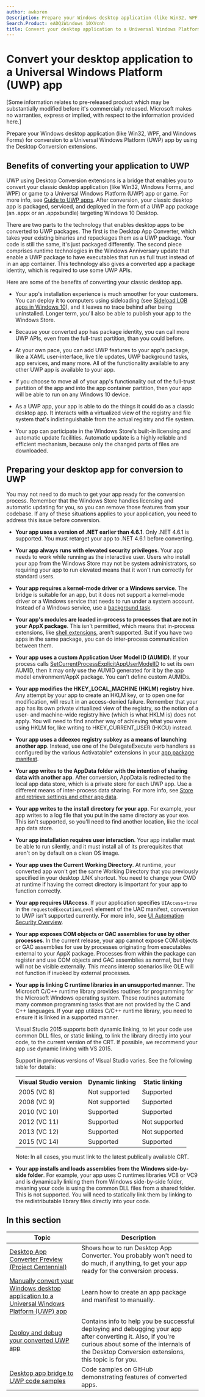```yaml
---
author: awkoren
Description: Prepare your Windows desktop application (like Win32, WPF, and Windows Forms) for conversion to a Universal Windows Platform (UWP) app by using the Desktop Conversion extensions.
Search.Product: eADQiWindows 10XVcnh
title: Convert your desktop application to a Universal Windows Platform (UWP) app
---
```


# Convert your desktop application to a Universal Windows Platform (UWP) app

\[Some information relates to pre-released product which may be substantially modified before it's commercially released. Microsoft makes no warranties, express or implied, with respect to the information provided here.\]

Prepare your Windows desktop application (like Win32, WPF, and Windows Forms) for conversion to a Universal Windows Platform (UWP) app by using the Desktop Conversion extensions.

## Benefits of converting your application to UWP

UWP using Desktop Conversion extensions is a bridge that enables you to convert your classic desktop application (like Win32, Windows Forms, and WPF) or game to a Universal Windows Platform (UWP) app or game. For more info, see [Guide to UWP apps](https://msdn.microsoft.com/library/windows/apps/dn894631.aspx). After conversion, your classic desktop app is packaged, serviced, and deployed in the form of a UWP app package (an .appx or an .appxbundle) targeting Windows 10 Desktop.

There are two parts to the technology that enables desktop apps to be converted to UWP packages. The first is the Desktop App Converter, which takes your existing binaries and repackages them as a UWP package. Your code is still the same, it's just packaged differently. The second piece comprises runtime technologies in the Windows Anniversary update that enable a UWP package to have executables that run as full trust instead of in an app container. This technology also gives a converted app a package identity, which is required to use some UWP APIs.

Here are some of the benefits of converting your classic desktop app.

* Your app's installation experience is much smoother for your customers. You can deploy it to computers using sideloading (see [Sideload LOB apps in Windows 10](https://technet.microsoft.com/library/mt269549.aspx)), and it leaves no trace behind after being uninstalled. Longer term, you'll also be able to publish your app to the Windows Store.

* Because your converted app has package identity, you can call more UWP APIs, even from the full-trust partition, than you could before.

* At your own pace, you can add UWP features to your app's package, like a XAML user-interface, live tile updates, UWP background tasks, app services, and many more. All of the functionality available to any other UWP app is available to your app.

* If you choose to move all of your app's functionality out of the full-trust partition of the app and into the app container partition, then your app will be able to run on any Windows 10 device.

* As a UWP app, your app is able to do the things it could do as a classic desktop app. It interacts with a virtualized view of the registry and file system that's indistinguishable from the actual registry and file system.

* Your app can participate in the Windows Store's built-in licensing and automatic update facilities. Automatic update is a highly reliable and efficient mechanism, because only the changed parts of files are downloaded.

## Preparing your desktop app for conversion to UWP
You may not need to do much to get your app ready for the conversion process. Remember that the Windows Store handles licensing and automatic updating for you, so you can remove those features from your codebase. If any of these situations applies to your application, you need to address this issue before conversion.

+ __Your app uses a version of .NET earlier than 4.6.1__. Only .NET 4.6.1 is supported. You must retarget your app to .NET 4.6.1 before converting. 

+ __Your app always runs with elevated security privileges__. Your app needs to work while running as the interactive user. Users who install your app from the Windows Store may not be system administrators, so requiring your app to run elevated means that it won't run correctly for standard users.

+ __Your app requires a kernel-mode driver or a Windows service__. The bridge is suitable for an app, but it does not support a kernel-mode driver or a Windows service that needs to run under a system account. Instead of a Windows service, use a [background task](https://msdn.microsoft.com/windows/uwp/launch-resume/create-and-register-a-background-task).

+ __Your app's modules are loaded in-process to processes that are not in your AppX package__. This isn't permitted, which means that in-process extensions, like [shell extensions](https://msdn.microsoft.com/library/windows/desktop/dd758089.aspx), aren't supported. But if you have two apps in the same package, you can do inter-process communication between them.

+ __Your app uses a custom Application User Model ID (AUMID)__. If your process calls [SetCurrentProcessExplicitAppUserModelID](https://msdn.microsoft.com/library/windows/desktop/dd378422.aspx) to set its own AUMID, then it may only use the AUMID generated for it by the app model environment/AppX package. You can't define custom AUMIDs.

+ __Your app modifies the HKEY_LOCAL_MACHINE (HKLM) registry hive__. Any attempt by your app to create an HKLM key, or to open one for modification, will result in an access-denied failure. Remember that your app has its own private virtualized view of the registry, so the notion of a user- and machine-wide registry hive (which is what HKLM is) does not apply. You will need to find another way of achieving what you were using HKLM for, like writing to HKEY_CURRENT_USER (HKCU) instead.

+ __Your app uses a ddeexec registry subkey as a means of launching another app__. Instead, use one of the DelegateExecute verb handlers as configured by the various Activatable* extensions in your [app package manifest](https://msdn.microsoft.com/library/windows/apps/br211474.aspx).

+ __Your app writes to the AppData folder with the intention of sharing data with another app__. After conversion, AppData is redirected to the local app data store, which is a private store for each UWP app. Use a different means of inter-process data sharing. For more info, see [Store and retrieve settings and other app data](https://msdn.microsoft.com/windows/uwp/app-settings/store-and-retrieve-app-data).

+ __Your app writes to the install directory for your app__. For example, your app writes to a log file that you put in the same directory as your exe. This isn't supported, so you'll need to find another location, like the local app data store.

+ __Your app installation requires user interaction__. Your app installer must be able to run silently, and it must install all of its prerequisites that aren't on by default on a clean OS image.

+ __Your app uses the Current Working Directory__. At runtime, your converted app won't get the same Working Directory that you previously specified in your desktop .LNK shortcut. You need to change your CWD at runtime if having the correct directory is important for your app to function correctly.

+ __Your app requires UIAccess__. If your application specifies `UIAccess=true` in the `requestedExecutionLevel` element of the UAC manifest, conversion to UWP isn't supported currently. For more info, see [UI Automation Security Overview](https://msdn.microsoft.com/library/ms742884.aspx).

+ __Your app exposes COM objects or GAC assemblies for use by other processes__. In the current release, your app cannot expose COM objects or GAC assemblies for use by processes originating from executables external to your AppX package. Processes from within the package can register and use COM objects and GAC assemblies as normal, but they will not be visible externally. This means interop scenarios like OLE will not function if invoked by external processes. 

+ __Your app is linking C runtime libraries in an unsupported manner__. The Microsoft C/C++ runtime library provides routines for programming for the Microsoft Windows operating system. These routines automate many common programming tasks that are not provided by the C and C++ languages. If your app utilizes C/C++ runtime library, you need to ensure it is linked in a supported manner. 
    
    Visual Studio 2015 supports both dynamic linking, to let your code use common DLL files, or static linking, to link the library directly into your code, to the current version of the CRT. If possible, we recommend your app use dynamic linking with VS 2015. 

    Support in previous versions of Visual Studio varies. See the following table for details: 

    <table>
    <th>Visual Studio version</td><th>Dynamic linking</th><th>Static linking</th></th>
    <tr><td>2005 (VC 8)</td><td>Not supported</td><td>Supported</td>
    <tr><td>2008 (VC 9)</td><td>Not supported</td><td>Supported</td>
    <tr><td>2010 (VC 10)</td><td>Supported</td><td>Supported</td>
    <tr><td>2012 (VC 11)</td><td>Supported</td><td>Not supported</td>
    <tr><td>2013 (VC 12)</td><td>Supported</td><td>Not supported</td>
    <tr><td>2015 (VC 14)</td><td>Supported</td><td>Supported</td>
    </table>
    
    Note: In all cases, you must link to the latest publically available CRT.

+ __Your app installs and loads assemblies from the Windows side-by-side folder__. For example, your app uses C runtimes libraries VC8 or VC9 and is dynamically linking them from Windows side-by-side folder, meaning your code is using the common DLL files from a shared folder. This is not supported. You will need to statically link them by linking to the redistributable library files directly into your code.


## In this section

| Topic | Description |
|-------|-------------|
| [Desktop App Converter Preview (Project Centennial)](desktop-to-uwp-run-desktop-app-converter.md) | Shows how to run Desktop App Converter. You probably won't need to do much, if anything, to get your app ready for the conversion process. |
| [Manually convert your Windows desktop application to a Universal Windows Platform (UWP) app](desktop-to-uwp-manual-conversion.md) | Learn how to create an app package and manifest to manually. |
| [Deploy and debug your converted UWP app](desktop-to-uwp-deploy-and-debug.md) | Contains info to help you be successful deploying and debugging your app after converting it. Also, if you're curious about some of the internals of the Desktop Conversion extensions, this topic is for you. |
| [Desktop app bridge to UWP code samples](https://github.com/Microsoft/DesktopBridgeToUWP-Samples) | Code samples on GitHub demonstrating features of converted apps. |


<!--HONumber=Jun16_HO2-->


